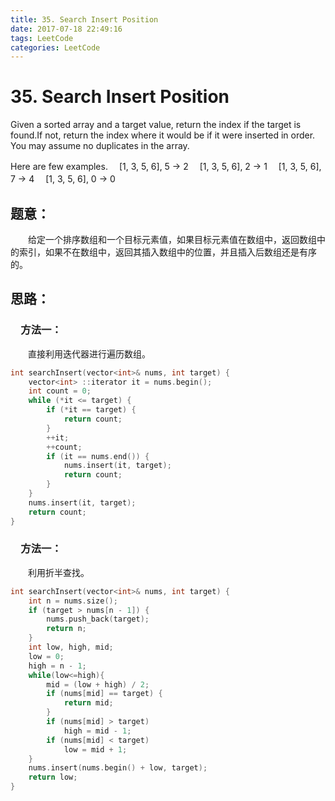 ```yaml
---
title: 35. Search Insert Position
date: 2017-07-18 22:49:16
tags: LeetCode
categories: LeetCode
---
```


# 35. Search Insert Position

Given a sorted array and a target value, return the index if the target is found.If not, return the index where it would be if it were inserted in order.
You may assume no duplicates in the array.

Here are few examples.
　[1, 3, 5, 6], 5 → 2
　[1, 3, 5, 6], 2 → 1
　[1, 3, 5, 6], 7 → 4
　[1, 3, 5, 6], 0 → 0
<!--more-->

## 题意：

　　给定一个排序数组和一个目标元素值，如果目标元素值在数组中，返回数组中的索引，如果不在数组中，返回其插入数组中的位置，并且插入后数组还是有序的。

## 思路：

### 　方法一：

　　直接利用迭代器进行遍历数组。

```c++
int searchInsert(vector<int>& nums, int target) {
	vector<int> ::iterator it = nums.begin();
	int count = 0;
	while (*it <= target) {
		if (*it == target) {
			return count;
		}
		++it;
		++count; 
		if (it == nums.end()) {
			nums.insert(it, target);
			return count;
		}
	}
	nums.insert(it, target);
	return count;
}
```

### 　方法一：

　　利用折半查找。

```c++
int searchInsert(vector<int>& nums, int target) {
	int n = nums.size();
	if (target > nums[n - 1]) {
		nums.push_back(target);
		return n;
	}
	int low, high, mid;
	low = 0;
	high = n - 1;
	while(low<=high){
		mid = (low + high) / 2;
		if (nums[mid] == target) {
			return mid;
		}
		if (nums[mid] > target)
			high = mid - 1;
		if (nums[mid] < target)
			low = mid + 1;
	}
	nums.insert(nums.begin() + low, target);
	return low;
}
```

　　